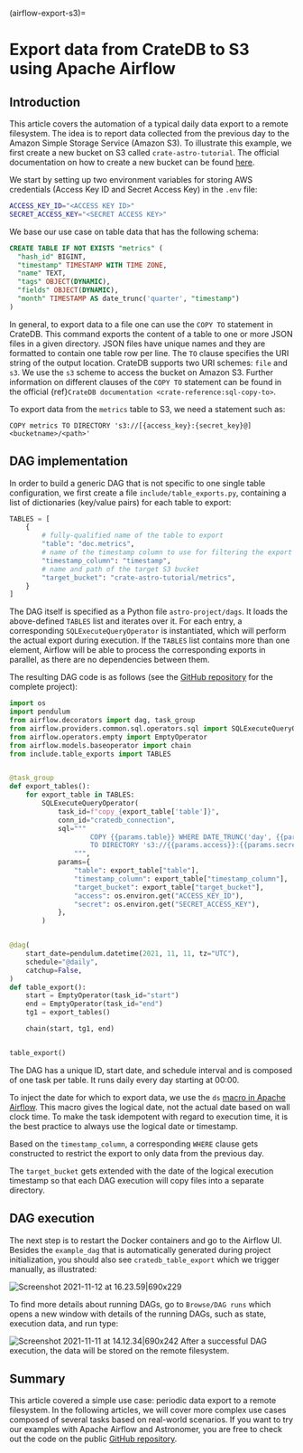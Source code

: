 (airflow-export-s3)=
# Export data from CrateDB to S3 using Apache Airflow

## Introduction
This article covers the automation of a typical daily data export to a remote filesystem.
The idea is to report data collected from the previous day to the Amazon Simple Storage
Service (Amazon S3). To illustrate this example, we first create a new bucket on S3 called
`crate-astro-tutorial`. The official documentation on how to create a new bucket can be
found [here](https://docs.aws.amazon.com/AmazonS3/latest/userguide/create-bucket-overview.html).

We start by setting up two environment variables for storing AWS credentials
(Access Key ID and Secret Access Key) in the `.env` file:
```bash
ACCESS_KEY_ID="<ACCESS KEY ID>"
SECRET_ACCESS_KEY="<SECRET ACCESS KEY>"
```
We base our use case on table data that has the following schema:

```sql
CREATE TABLE IF NOT EXISTS "metrics" ( 
  "hash_id" BIGINT,
  "timestamp" TIMESTAMP WITH TIME ZONE,
  "name" TEXT,
  "tags" OBJECT(DYNAMIC),
  "fields" OBJECT(DYNAMIC),
  "month" TIMESTAMP AS date_trunc('quarter', "timestamp")
)
```
In general, to export data to a file one can use the `COPY TO` statement in CrateDB. This command exports the content of a table to one or more JSON files in a given directory. JSON files have unique names and they are formatted to contain one table row per line. The `TO` clause specifies the URI string of the output location. CrateDB supports two URI schemes: `file` and `s3`. We use the `s3` scheme to access the bucket on Amazon S3. Further information on different clauses of the `COPY TO` statement can be found in the official {ref}`CrateDB documentation <crate-reference:sql-copy-to>`.

To export data from the `metrics` table to S3, we need a statement such as:

`COPY metrics TO DIRECTORY 's3://[{access_key}:{secret_key}@]<bucketname>/<path>'`

## DAG implementation

In order to build a generic DAG that is not specific to one single table configuration, we first create a file `include/table_exports.py`, containing a list of dictionaries (key/value pairs) for each table to export:
```python
TABLES = [
    {
        # fully-qualified name of the table to export
        "table": "doc.metrics",
        # name of the timestamp column to use for filtering the export
        "timestamp_column": "timestamp",
        # name and path of the target S3 bucket
        "target_bucket": "crate-astro-tutorial/metrics",
    }
]
```
The DAG itself is specified as a Python file `astro-project/dags`. It loads the above-defined `TABLES` list and iterates over it. For each entry, a corresponding `SQLExecuteQueryOperator` is instantiated, which will perform the actual export during execution. If the `TABLES` list contains more than one element, Airflow will be able to process the corresponding exports in parallel, as there are no dependencies between them.

The resulting DAG code is as follows (see the [GitHub repository](https://github.com/crate/crate-airflow-tutorial) for the complete project):
```python
import os
import pendulum
from airflow.decorators import dag, task_group
from airflow.providers.common.sql.operators.sql import SQLExecuteQueryOperator
from airflow.operators.empty import EmptyOperator
from airflow.models.baseoperator import chain
from include.table_exports import TABLES


@task_group
def export_tables():
    for export_table in TABLES:
        SQLExecuteQueryOperator(
            task_id=f"copy_{export_table['table']}",
            conn_id="cratedb_connection",
            sql="""
                    COPY {{params.table}} WHERE DATE_TRUNC('day', {{params.timestamp_column}}) = '{{macros.ds_add(ds, -1)}}'
                    TO DIRECTORY 's3://{{params.access}}:{{params.secret}}@{{params.target_bucket}}-{{macros.ds_add(ds, -1)}}';
                """,
            params={
                "table": export_table["table"],
                "timestamp_column": export_table["timestamp_column"],
                "target_bucket": export_table["target_bucket"],
                "access": os.environ.get("ACCESS_KEY_ID"),
                "secret": os.environ.get("SECRET_ACCESS_KEY"),
            },
        )


@dag(
    start_date=pendulum.datetime(2021, 11, 11, tz="UTC"),
    schedule="@daily",
    catchup=False,
)
def table_export():
    start = EmptyOperator(task_id="start")
    end = EmptyOperator(task_id="end")
    tg1 = export_tables()

    chain(start, tg1, end)


table_export()
```
The DAG has a unique ID, start date, and schedule interval and is composed of one task per table. It runs daily every day starting at 00:00.

To inject the date for which to export data, we use the `ds` [macro in Apache Airflow](https://airflow.apache.org/docs/apache-airflow/stable/templates-ref.html). This macro gives the logical date, not the actual date based on wall clock time. To make the task idempotent with regard to execution time, it is the best practice to always use the logical date or timestamp.

Based on the `timestamp_column`, a corresponding `WHERE` clause gets constructed to restrict the export to only data from the previous day.

The `target_bucket` gets extended with the date of the logical execution timestamp so that each DAG execution will copy files into a separate directory.

## DAG execution

The next step is to restart the Docker containers and go to the Airflow UI. Besides the `example_dag` that is automatically generated during project initialization, you should also see `cratedb_table_export` which we trigger manually, as illustrated:

![Screenshot 2021-11-12 at 16.23.59|690x229](https://us1.discourse-cdn.com/flex020/uploads/crate/original/1X/4655021e39ff3a524b6152b3e4a0f9f4656be9df.png)

To find more details about running DAGs, go to `Browse/DAG runs` which opens a new window with details of the running DAGs, such as state, execution data, and run type:

![Screenshot 2021-11-11 at 14.12.34|690x242](https://us1.discourse-cdn.com/flex020/uploads/crate/original/1X/7ca80b8c8cacfff176c160e83833a1f6f03f9126.png)
After a successful DAG execution, the data will be stored on the remote filesystem.

## Summary
This article covered a simple use case: periodic data export to a remote filesystem. In the following articles, we will cover more complex use cases composed of several tasks based on real-world scenarios. If you want to try our examples with Apache Airflow and Astronomer, you are free to check out the code on the public [GitHub repository](https://github.com/crate/crate-airflow-tutorial).
